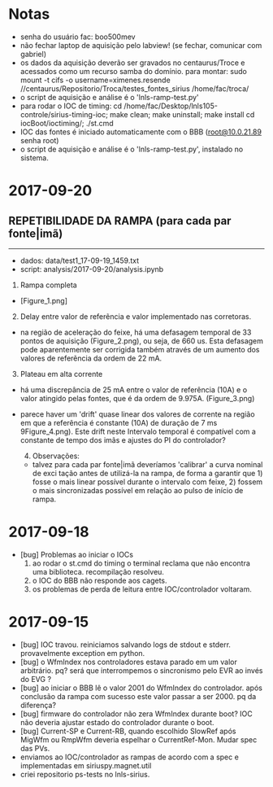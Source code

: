 # Notas

- senha do usuário fac: boo500mev
- não fechar laptop de aquisição pelo labview! (se fechar, comunicar com gabriel)
- os dados da aquisição deverão ser gravados no centaurus/Troce e acessados como
  um recurso samba do domínio. para montar:
  sudo mount -t cifs -o username=ximenes.resende //centaurus/Repositorio/Troca/testes_fontes_sirius /home/fac/troca/
- o script de aquisição e análise é o 'lnls-ramp-test.py'
- para rodar o IOC de timing:
  cd /home/fac/Desktop/lnls105-controle/sirius-timing-ioc; make clean; make uninstall; make install
  cd iocBoot/ioctiming/; ./st.cmd
- IOC das fontes é iniciado automaticamente com o BBB (root@10.0.21.89 senha root)
- o script de aquisição e análise é o 'lnls-ramp-test.py', instalado no sistema.


# 2017-09-20

## REPETIBILIDADE DA RAMPA (para cada par fonte|imã)
-------------------------------------------------------

- dados: data/test1_17-09-19_1459.txt
- script: analysis/2017-09-20/analysis.ipynb

1. Rampa completa

- [Figure_1.png]

2. Delay entre valor de referẽncia e valor implementado nas corretoras.

- na região de aceleração do feixe, há uma defasagem temporal de 33 pontos de
  aquisição (Figure_2.png), ou seja, de 660 us. Esta defasagem pode aparentemente
  ser corrigida também através de um aumento dos valores de referẽncia da ordem
  de 22 mA.

3. Plateau em alta corrente

- há uma discrepância de 25 mA entre o valor de referência (10A) e o valor atingido pelas fontes, que é da ordem de 9.975A. (Figure_3.png)
- parece haver um 'drift' quase linear dos valores de corrente na região em que a referência é constante (10A) de duração de 7 ms 9Figure_4.png). Este drift neste Intervalo temporal é compatível com a constante de tempo dos imãs e ajustes do PI do controlador?

  4. Observações:

  - talvez para cada par fonte|imã deveríamos 'calibrar' a curva nominal de exci
  tação antes de utilizá-la na rampa, de forma a garantir que 1) fosse o mais linear
  possível durante o intervalo com feixe, 2) fossem o mais sincronizadas possível
  em relação ao pulso de início de rampa.


# 2017-09-18

- [bug] Problemas ao iniciar o  IOCs
  1. ao rodar o st.cmd do timing o terminal reclama que não encontra uma biblioteca. recompilação resolveu.
  2. o IOC do BBB não responde aos cagets.
  3. os problemas de perda de leitura entre IOC/controlador voltaram.


# 2017-09-15

- [bug] IOC travou. reiniciamos salvando logs de stdout e stderr.
  provavelmente exception em python.
- [bug] o WfmIndex nos controladores estava parado em um valor arbitrário. pq?
  será que interrompemos o sincronismo pelo EVR ao invés do EVG ?
- [bug] ao iniciar o BBB lê o valor 2001 do WfmIndex do controlador.
  após conclusão da rampa com sucesso este valor passar a ser 2000. pq da diferença?
- [bug] firmware do controlador não zera WfmIndex durante boot?
  IOC não deveria ajustar estado do controlador durante o boot.
- [bug] Current-SP e Current-RB, quando escolhido SlowRef após MigWfm ou
  RmpWfm deveria espelhar o CurrentRef-Mon. Mudar spec das PVs.
- enviamos ao IOC/controlador as rampas de acordo com a spec e implementadas em
  siriuspy.magnet.util
- criei repositorio ps-tests no lnls-sirius.
